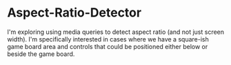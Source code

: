 # Aspect-Ratio-Detector
I'm exploring using media queries to detect aspect ratio (and not just screen width). I'm specifically interested in cases where we have a square-ish game board area and controls that could be positioned either below or beside the game board.
